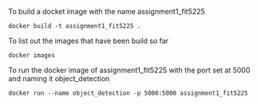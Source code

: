 To build a docket image with the name assignment1_fit5225

`docker build -t assignment1_fit5225 .`

To list out the images that have been build so far

`docker images`

To run the docker image of assignment1_fit5225 with the port set at 5000 and naming it object_detection

`docker run --name object_detection -p 5000:5000 assignment1_fit5225`